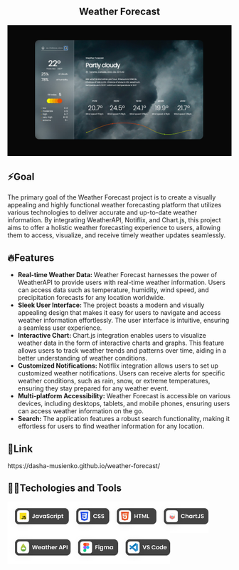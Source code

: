 <h2 align="center">Weather Forecast</h2>
<img src="https://github.com/dasha-musienko/weather-forecast/blob/main/src/img/gh_descr/cover.jpeg" alt="Cover image">
<h2>⚡️Goal</h2>
<p>The primary goal of the Weather Forecast project is to create a visually appealing and highly functional weather forecasting platform that utilizes various technologies to deliver accurate and up-to-date weather information. By integrating WeatherAPI, Notiflix, and Chart.js, this project aims to offer a holistic weather forecasting experience to users, allowing them to access, visualize, and receive timely weather updates seamlessly.</p>
<h2>🔥Features</h2>
  <ul>
    <li><strong>Real-time Weather Data: </strong>Weather Forecast harnesses the power of WeatherAPI to provide users with real-time weather information. Users can access data such as temperature, humidity, wind speed, and precipitation forecasts for any location worldwide.
</li>
    <li><strong>Sleek User Interface: </strong>The project boasts a modern and visually appealing design that makes it easy for users to navigate and access weather information effortlessly. The user interface is intuitive, ensuring a seamless user experience.</li>
    <li><strong>Interactive Chart: </strong>Chart.js integration enables users to visualize weather data in the form of interactive charts and graphs. This feature allows users to track weather trends and patterns over time, aiding in a better understanding of weather conditions.</li>
    <li><strong>Customized Notifications: </strong>Notiflix integration allows users to set up customized weather notifications. Users can receive alerts for specific weather conditions, such as rain, snow, or extreme temperatures, ensuring they stay prepared for any weather event.
</li>
    <li><strong>Multi-platform Accessibility: </strong> Weather Forecast is accessible on various devices, including desktops, tablets, and mobile phones, ensuring users can access weather information on the go.
</li>
    <li><strong>Search: </strong>The application features a robust search functionality, making it effortless for users to find weather information for any location.
</li>
  </ul>
    <h2>🔗Link</h2>
https://dasha-musienko.github.io/weather-forecast/
  <h2>👩‍💻Techologies and Tools</h2>
 
 <img align="left" height="70px" alt="Cover image" src="https://github.com/dasha-musienko/weather-forecast/blob/main/src/img/gh_descr/js.png"  />
  <img align="left" height="70px" alt="Cover image" src="https://github.com/dasha-musienko/weather-forecast/blob/main/src/img/gh_descr/css.png"  />
  <img align="left" height="70px" alt="Cover image" src="https://github.com/dasha-musienko/weather-forecast/blob/main/src/img/gh_descr/html.png"  />
  <img align="left" height="70px" alt="Cover image" src="https://github.com/dasha-musienko/weather-forecast/blob/main/src/img/gh_descr/chart.png"  />
  <img align="left" height="70px" alt="Cover image" src="https://github.com/dasha-musienko/weather-forecast/blob/main/src/img/gh_descr/weatherapi.png"  />
  <img align="left" height="70px" alt="Cover image" src="https://github.com/dasha-musienko/weather-forecast/blob/main/src/img/gh_descr/figma.png"  />
  <img align="left" height="70px" alt="Cover image" src="https://github.com/dasha-musienko/weather-forecast/blob/main/src/img/gh_descr/vscode.png"  />

  
  


